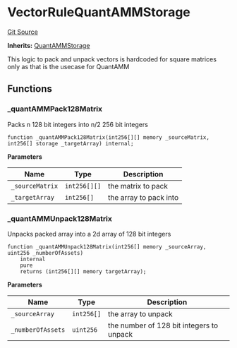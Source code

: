 # VectorRuleQuantAMMStorage
[Git Source](https://github.com/QuantAMMProtocol/QuantAMM-V1/blob/3cfe58cf30c64b95a2607d2672fb541c48d807e0/contracts/QuantAMMStorage.sol)

**Inherits:**
[QuantAMMStorage](/contracts/QuantAMMStorage.sol/abstract.QuantAMMStorage.md)

This logic to pack and unpack vectors is hardcoded for square matrices only as that is the usecase for QuantAMM


## Functions
### _quantAMMPack128Matrix

Packs n 128 bit integers into n/2 256 bit integers


```solidity
function _quantAMMPack128Matrix(int256[][] memory _sourceMatrix, int256[] storage _targetArray) internal;
```
**Parameters**

|Name|Type|Description|
|----|----|-----------|
|`_sourceMatrix`|`int256[][]`|the matrix to pack|
|`_targetArray`|`int256[]`|the array to pack into|


### _quantAMMUnpack128Matrix

Unpacks packed array into a 2d array of 128 bit integers


```solidity
function _quantAMMUnpack128Matrix(int256[] memory _sourceArray, uint256 _numberOfAssets)
    internal
    pure
    returns (int256[][] memory targetArray);
```
**Parameters**

|Name|Type|Description|
|----|----|-----------|
|`_sourceArray`|`int256[]`|the array to unpack|
|`_numberOfAssets`|`uint256`|the number of 128 bit integers to unpack|


